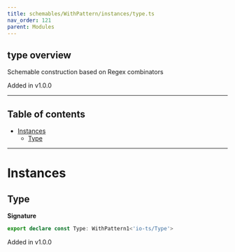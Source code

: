```yaml
---
title: schemables/WithPattern/instances/type.ts
nav_order: 121
parent: Modules
---
```


## type overview

Schemable construction based on Regex combinators

Added in v1.0.0

---

<h2 class="text-delta">Table of contents</h2>

- [Instances](#instances)
  - [Type](#type)

---

# Instances

## Type

**Signature**

```ts
export declare const Type: WithPattern1<'io-ts/Type'>
```

Added in v1.0.0
